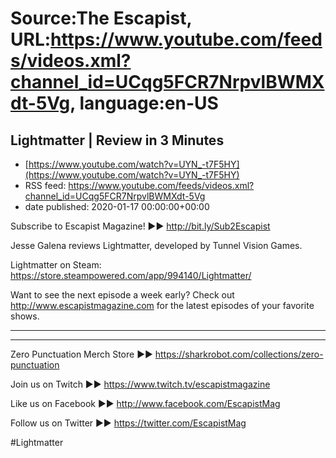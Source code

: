 # Source:The Escapist, URL:https://www.youtube.com/feeds/videos.xml?channel_id=UCqg5FCR7NrpvlBWMXdt-5Vg, language:en-US

## Lightmatter | Review in 3 Minutes
 - [https://www.youtube.com/watch?v=UYN_-t7F5HY](https://www.youtube.com/watch?v=UYN_-t7F5HY)
 - RSS feed: https://www.youtube.com/feeds/videos.xml?channel_id=UCqg5FCR7NrpvlBWMXdt-5Vg
 - date published: 2020-01-17 00:00:00+00:00

Subscribe to Escapist Magazine! ►► http://bit.ly/Sub2Escapist

Jesse Galena reviews Lightmatter, developed by Tunnel Vision Games. 

Lightmatter on Steam: https://store.steampowered.com/app/994140/Lightmatter/

Want to see the next episode a week early? Check out http://www.escapistmagazine.com for the latest episodes of your favorite shows.

---



---


Zero Punctuation Merch Store ►► https://sharkrobot.com/collections/zero-punctuation 

Join us on Twitch ►► https://www.twitch.tv/escapistmagazine 

Like us on Facebook ►► http://www.facebook.com/EscapistMag

Follow us on Twitter ►► https://twitter.com/EscapistMag

#Lightmatter

